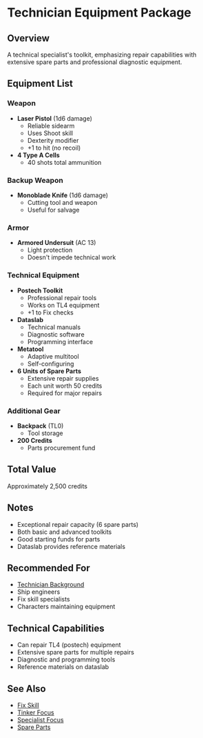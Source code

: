 # Technician Equipment Package

## Overview
A technical specialist's toolkit, emphasizing repair capabilities with extensive spare parts and professional diagnostic equipment.

## Equipment List

### Weapon
- **Laser Pistol** (1d6 damage)
  - Reliable sidearm
  - Uses Shoot skill
  - Dexterity modifier
  - +1 to hit (no recoil)
- **4 Type A Cells**
  - 40 shots total ammunition

### Backup Weapon
- **Monoblade Knife** (1d6 damage)
  - Cutting tool and weapon
  - Useful for salvage

### Armor
- **Armored Undersuit** (AC 13)
  - Light protection
  - Doesn't impede technical work

### Technical Equipment
- **Postech Toolkit**
  - Professional repair tools
  - Works on TL4 equipment
  - +1 to Fix checks
- **Dataslab**
  - Technical manuals
  - Diagnostic software
  - Programming interface
- **Metatool**
  - Adaptive multitool
  - Self-configuring
- **6 Units of Spare Parts**
  - Extensive repair supplies
  - Each unit worth 50 credits
  - Required for major repairs

### Additional Gear
- **Backpack** (TL0)
  - Tool storage
- **200 Credits**
  - Parts procurement fund

## Total Value
Approximately 2,500 credits

## Notes
- Exceptional repair capacity (6 spare parts)
- Both basic and advanced toolkits
- Good starting funds for parts
- Dataslab provides reference materials

## Recommended For
- [Technician Background](../backgrounds/technician.md)
- Ship engineers
- Fix skill specialists
- Characters maintaining equipment

## Technical Capabilities
- Can repair TL4 (postech) equipment
- Extensive spare parts for multiple repairs
- Diagnostic and programming tools
- Reference materials on dataslab

## See Also
- [Fix Skill](../skills/fix.md)
- [Tinker Focus](../foci/non-combat/tinker.md)
- [Specialist Focus](../foci/non-combat/specialist.md)
- [Spare Parts](../../equipment/general/tools/spare-parts.md)